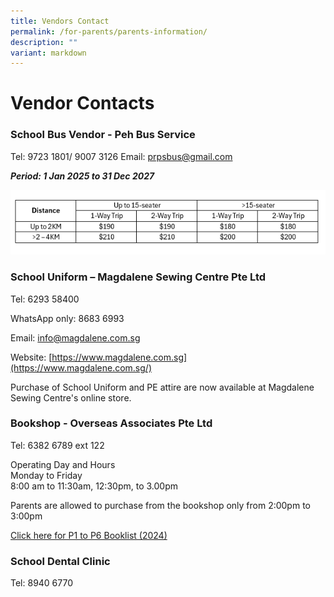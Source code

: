 ```yaml
---
title: Vendors Contact
permalink: /for-parents/parents-information/
description: ""
variant: markdown
---
```

# **Vendor Contacts**


### School Bus Vendor - Peh Bus Service ###



Tel: 9723 1801/ 9007 3126 
Email: [prpsbus@gmail.com](mailto:prpsbus@gmail.com)


***Period: 1 Jan 2025 to 31 Dec 2027***

![](/images/Screenshot_2024_09_30_130455.png)





### School Uniform – Magdalene Sewing Centre Pte Ltd ###

Tel: 6293 58400

WhatsApp only: 8683 6993

Email: [info@magdalene.com.sg](mailto:info@magdalene.com.sg)

Website: [https://www.magdalene.com.sg](https://www.magdalene.com.sg/)

Purchase of School Uniform and PE attire are now available at Magdalene Sewing Centre's online store. 


### Bookshop - Overseas Associates Pte Ltd ###

Tel: 6382 6789 ext 122

Operating Day and Hours <br>
Monday to Friday<br>
8:00 am to 11:30am, 12:30pm, to 3.00pm

Parents are allowed to purchase from the bookshop only from 2:00pm to 3:00pm

[Click here for P1 to P6 Booklist (2024)](https://drive.google.com/file/d/1IthA4BhvTYn_CgS9Vpb2akC3roaIx37w/view)

### School Dental Clinic ###

Tel: 8940 6770